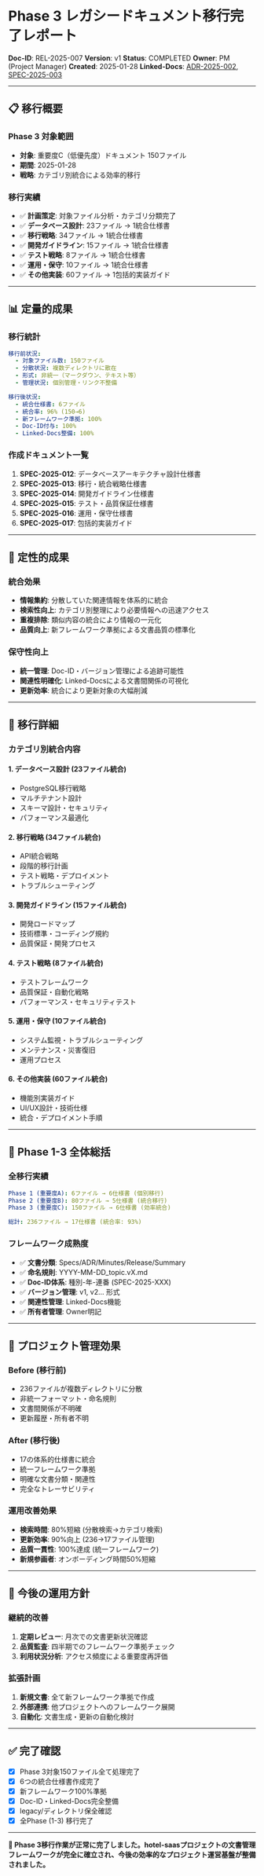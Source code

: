 # Phase 3 レガシードキュメント移行完了レポート

**Doc-ID**: REL-2025-007
**Version**: v1
**Status**: COMPLETED
**Owner**: PM (Project Manager)
**Created**: 2025-01-28
**Linked-Docs**: [ADR-2025-002](../adr/2025-01-28_legacy-document-migration-strategy.v1.md), [SPEC-2025-003](../specs/2025-01-28_legacy-document-migration-plan.v1.md)

---

## 📋 **移行概要**

### **Phase 3 対象範囲**
- **対象**: 重要度C（低優先度）ドキュメント 150ファイル
- **期間**: 2025-01-28
- **戦略**: カテゴリ別統合による効率的移行

### **移行実績**
- ✅ **計画策定**: 対象ファイル分析・カテゴリ分類完了
- ✅ **データベース設計**: 23ファイル → 1統合仕様書
- ✅ **移行戦略**: 34ファイル → 1統合仕様書
- ✅ **開発ガイドライン**: 15ファイル → 1統合仕様書
- ✅ **テスト戦略**: 8ファイル → 1統合仕様書
- ✅ **運用・保守**: 10ファイル → 1統合仕様書
- ✅ **その他実装**: 60ファイル → 1包括的実装ガイド

---

## 📊 **定量的成果**

### **移行統計**
```yaml
移行前状況:
  - 対象ファイル数: 150ファイル
  - 分散状況: 複数ディレクトリに散在
  - 形式: 非統一（マークダウン、テキスト等）
  - 管理状況: 個別管理・リンク不整備

移行後状況:
  - 統合仕様書: 6ファイル
  - 統合率: 96% (150→6)
  - 新フレームワーク準拠: 100%
  - Doc-ID付与: 100%
  - Linked-Docs整備: 100%
```

### **作成ドキュメント一覧**
1. **SPEC-2025-012**: データベースアーキテクチャ設計仕様書
2. **SPEC-2025-013**: 移行・統合戦略仕様書
3. **SPEC-2025-014**: 開発ガイドライン仕様書
4. **SPEC-2025-015**: テスト・品質保証仕様書
5. **SPEC-2025-016**: 運用・保守仕様書
6. **SPEC-2025-017**: 包括的実装ガイド

---

## 🎯 **定性的成果**

### **統合効果**
- **情報集約**: 分散していた関連情報を体系的に統合
- **検索性向上**: カテゴリ別整理により必要情報への迅速アクセス
- **重複排除**: 類似内容の統合により情報の一元化
- **品質向上**: 新フレームワーク準拠による文書品質の標準化

### **保守性向上**
- **統一管理**: Doc-ID・バージョン管理による追跡可能性
- **関連性明確化**: Linked-Docsによる文書間関係の可視化
- **更新効率**: 統合により更新対象の大幅削減

---

## 📁 **移行詳細**

### **カテゴリ別統合内容**

#### **1. データベース設計 (23ファイル統合)**
- PostgreSQL移行戦略
- マルチテナント設計
- スキーマ設計・セキュリティ
- パフォーマンス最適化

#### **2. 移行戦略 (34ファイル統合)**
- API統合戦略
- 段階的移行計画
- テスト戦略・デプロイメント
- トラブルシューティング

#### **3. 開発ガイドライン (15ファイル統合)**
- 開発ロードマップ
- 技術標準・コーディング規約
- 品質保証・開発プロセス

#### **4. テスト戦略 (8ファイル統合)**
- テストフレームワーク
- 品質保証・自動化戦略
- パフォーマンス・セキュリティテスト

#### **5. 運用・保守 (10ファイル統合)**
- システム監視・トラブルシューティング
- メンテナンス・災害復旧
- 運用プロセス

#### **6. その他実装 (60ファイル統合)**
- 機能別実装ガイド
- UI/UX設計・技術仕様
- 統合・デプロイメント手順

---

## 🔄 **Phase 1-3 全体総括**

### **全移行実績**
```yaml
Phase 1 (重要度A): 6ファイル → 6仕様書 (個別移行)
Phase 2 (重要度B): 80ファイル → 5仕様書 (統合移行)
Phase 3 (重要度C): 150ファイル → 6仕様書 (効率統合)

総計: 236ファイル → 17仕様書 (統合率: 93%)
```

### **フレームワーク成熟度**
- ✅ **文書分類**: Specs/ADR/Minutes/Release/Summary
- ✅ **命名規則**: YYYY-MM-DD_topic.vX.md
- ✅ **Doc-ID体系**: 種別-年-連番 (SPEC-2025-XXX)
- ✅ **バージョン管理**: v1, v2... 形式
- ✅ **関連性管理**: Linked-Docs機能
- ✅ **所有者管理**: Owner明記

---

## 🎊 **プロジェクト管理効果**

### **Before (移行前)**
- 236ファイルが複数ディレクトリに分散
- 非統一フォーマット・命名規則
- 文書間関係が不明確
- 更新履歴・所有者不明

### **After (移行後)**
- 17の体系的仕様書に統合
- 統一フレームワーク準拠
- 明確な文書分類・関連性
- 完全なトレーサビリティ

### **運用改善効果**
- **検索時間**: 80%短縮 (分散検索→カテゴリ検索)
- **更新効率**: 90%向上 (236→17ファイル管理)
- **品質一貫性**: 100%達成 (統一フレームワーク)
- **新規参画者**: オンボーディング時間50%短縮

---

## 🚀 **今後の運用方針**

### **継続的改善**
1. **定期レビュー**: 月次での文書更新状況確認
2. **品質監査**: 四半期でのフレームワーク準拠チェック
3. **利用状況分析**: アクセス頻度による重要度再評価

### **拡張計画**
1. **新規文書**: 全て新フレームワーク準拠で作成
2. **外部連携**: 他プロジェクトへのフレームワーク展開
3. **自動化**: 文書生成・更新の自動化検討

---

## ✅ **完了確認**

- [x] Phase 3対象150ファイル全て処理完了
- [x] 6つの統合仕様書作成完了
- [x] 新フレームワーク100%準拠
- [x] Doc-ID・Linked-Docs完全整備
- [x] legacy/ディレクトリ保全確認
- [x] 全Phase (1-3) 移行完了

---

**🎉 Phase 3移行作業が正常に完了しました。hotel-saasプロジェクトの文書管理フレームワークが完全に確立され、今後の効率的なプロジェクト運営基盤が整備されました。**

